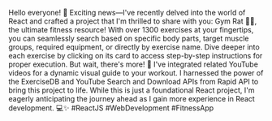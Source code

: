 Hello everyone! 🚀 Exciting news—I've recently delved into the world of React and crafted a project that I'm thrilled to share with you: Gym Rat 🏋️‍♂️, the ultimate fitness resource! With over 1300 exercises at your fingertips, you can seamlessly search based on specific body parts, target muscle groups, required equipment, or directly by exercise name. Dive deeper into each exercise by clicking on its card to access step-by-step instructions for proper execution. But wait, there's more! 🌟 I've integrated related YouTube videos for a dynamic visual guide to your workout. I harnessed the power of the ExerciseDB and YouTube Search and Download APIs from Rapid API to bring this project to life. While this is just a foundational React project, I'm eagerly anticipating the journey ahead as I gain more experience in React development. 💻✨ #ReactJS #WebDevelopment #FitnessApp
